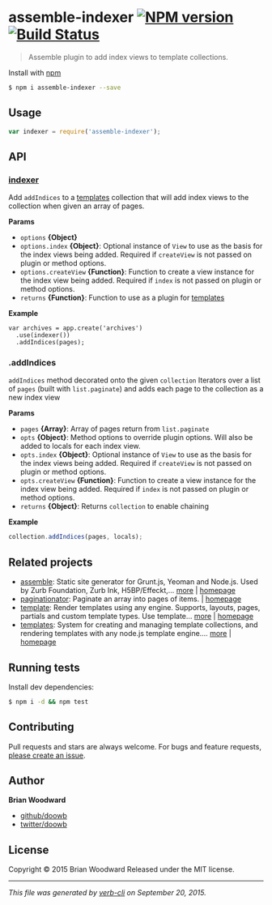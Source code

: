 # assemble-indexer [![NPM version](https://badge.fury.io/js/assemble-indexer.svg)](http://badge.fury.io/js/assemble-indexer)  [![Build Status](https://travis-ci.org/assemble/assemble-indexer.svg)](https://travis-ci.org/assemble/assemble-indexer)

> Assemble plugin to add index views to template collections.

Install with [npm](https://www.npmjs.com/)

```sh
$ npm i assemble-indexer --save
```

## Usage

```js
var indexer = require('assemble-indexer');
```

## API

### [indexer](index.js#L29)

Add `addIndices` to a [templates](https://github.com/jonschlinkert/templates) collection that will add index views to the collection when given an array of pages.

**Params**

* `options` **{Object}**
* `options.index` **{Object}**: Optional instance of `View` to use as the basis for the index views being added. Required if `createView` is not passed on plugin or method options.
* `options.createView` **{Function}**: Function to create a view instance for the index view being added. Required if `index` is not passed on plugin or method options.
* `returns` **{Function}**: Function to use as a plugin for [templates](https://github.com/jonschlinkert/templates)

**Example**

```
var archives = app.create('archives')
  .use(indexer())
  .addIndices(pages);
```

### .addIndices

`addIndices` method decorated onto the given `collection` Iterators over a list of `pages` (built with `list.paginate`) and adds each page to the collection as a new index view

**Params**

* `pages` **{Array}**: Array of pages return from `list.paginate`
* `opts` **{Object}**: Method options to override plugin options. Will also be added to locals for each index view.
* `opts.index` **{Object}**: Optional instance of `View` to use as the basis for the index views being added. Required if `createView` is not passed on plugin or method options.
* `opts.createView` **{Function}**: Function to create a view instance for the index view being added. Required if `index` is not passed on plugin or method options.
* `returns` **{Object}**: Returns `collection` to enable chaining

**Example**

```js
collection.addIndices(pages, locals);
```

## Related projects

* [assemble](https://www.npmjs.com/package/assemble): Static site generator for Grunt.js, Yeoman and Node.js. Used by Zurb Foundation, Zurb Ink, H5BP/Effeckt,… [more](https://www.npmjs.com/package/assemble) | [homepage](http://assemble.io)
* [paginationator](https://www.npmjs.com/package/paginationator): Paginate an array into pages of items. | [homepage](https://github.com/doowb/paginationator)
* [template](https://www.npmjs.com/package/template): Render templates using any engine. Supports, layouts, pages, partials and custom template types. Use template… [more](https://www.npmjs.com/package/template) | [homepage](https://github.com/jonschlinkert/template)
* [templates](https://www.npmjs.com/package/templates): System for creating and managing template collections, and rendering templates with any node.js template engine.… [more](https://www.npmjs.com/package/templates) | [homepage](https://github.com/jonschlinkert/templates)

## Running tests

Install dev dependencies:

```sh
$ npm i -d && npm test
```

## Contributing

Pull requests and stars are always welcome. For bugs and feature requests, [please create an issue](https://github.com/assemble/assemble-indexer/issues/new).

## Author

**Brian Woodward**

+ [github/doowb](https://github.com/doowb)
+ [twitter/doowb](http://twitter.com/doowb)

## License

Copyright © 2015 Brian Woodward
Released under the MIT license.

***

_This file was generated by [verb-cli](https://github.com/assemble/verb-cli) on September 20, 2015._